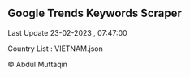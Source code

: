 

## Google Trends Keywords Scraper 
 
Last Update 23-02-2023 , 07:47:00

Country List :
VIETNAM.json



© Abdul Muttaqin 
